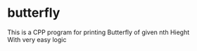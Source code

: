 # butterfly
This is a CPP program for printing Butterfly of given nth Hieght
<br>
With very easy logic
